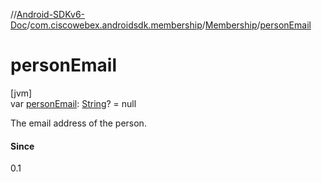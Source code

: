 //[Android-SDKv6-Doc](../../../index.md)/[com.ciscowebex.androidsdk.membership](../index.md)/[Membership](index.md)/[personEmail](person-email.md)

# personEmail

[jvm]\
var [personEmail](person-email.md): [String](https://kotlinlang.org/api/latest/jvm/stdlib/kotlin/-string/index.html)? = null

The email address of the person.

#### Since

0.1
